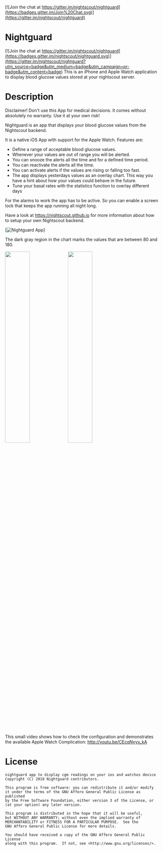 [![Join the chat at https://gitter.im/nightscout/nightguard](https://badges.gitter.im/Join%20Chat.svg)](https://gitter.im/nightscout/nightguard)

# Nightguard

[![Join the chat at https://gitter.im/nightscout/nightguard](https://badges.gitter.im/nightscout/nightguard.svg)](https://gitter.im/nightscout/nightguard?utm_source=badge&utm_medium=badge&utm_campaign=pr-badge&utm_content=badge)
This is an iPhone and Apple Watch application to display blood glucose values stored at your nightscout server.

# Description

Disclaimer!
Don't use this App for medical decisions. It comes without absolutely no warranty. Use it at your own risk!

Nightguard is an app that displays your blood glucose values from the Nightscout backend.

It is a native iOS App with support for the Apple Watch.
Features are:
- Define a range of acceptable blood glucose values.
- Whenever your values are out of range you will be alerted.
- You can snooze the alerts all the time and for a defined time period.
- You can reactivate the alerts all the time.
- You can activate alerts if the values are rising or falling too fast.
- The app displays yesterdays values as an overlay chart. This way you have a hint about how your values could behave in the future.
- Tune your basal rates with the statistics function to overlay different days

For the alarms to work the app has to be active. So you can enable a screen lock that keeps the app running all night long.

Have a look at https://nightscout.github.io for more information about how to setup your own Nightscout backend.

[![Nightguard App](https://github.com/nightscout/nightguard/blob/master/images/nightguard24.jpg)]

The dark gray region in the chart marks the values that are between 80 and 180.

<img src="https://github.com/nightscout/nightguard/blob/master/images/watch.jpg" width="40%"/> <img src="https://github.com/nightscout/nightguard/blob/master/images/watch-complication.jpg" width="40%"/>

This small video shows how to check the configuration and demonstrates the available Apple Watch Complication:
http://youtu.be/CEcqNyyv_kA

# License

[agpl-3]: http://www.gnu.org/licenses/agpl-3.0.txt

    nightguard app to display cgm readings on your ios and watchos device
    Copyright (C) 2018 Nightguard contributors.
    
    This program is free software: you can redistribute it and/or modify
    it under the terms of the GNU Affero General Public License as published
    by the Free Software Foundation, either version 3 of the License, or
    (at your option) any later version.
    
    This program is distributed in the hope that it will be useful,
    but WITHOUT ANY WARRANTY; without even the implied warranty of
    MERCHANTABILITY or FITNESS FOR A PARTICULAR PURPOSE.  See the
    GNU Affero General Public License for more details.
    
    You should have received a copy of the GNU Affero General Public License
    along with this program.  If not, see <http://www.gnu.org/licenses/>.
